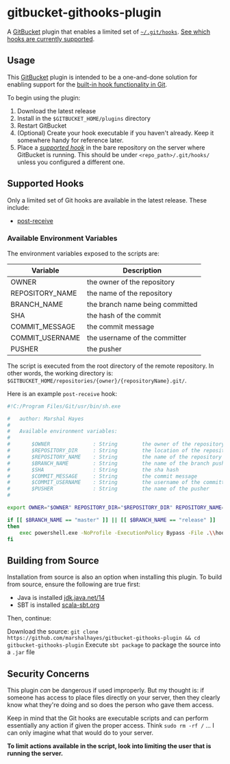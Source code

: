 # gitbucket-githooks-plugin

A [GitBucket](https://github.com/gitbucket/gitbucket) plugin that enables a limited set of [`~/.git/hooks`](https://git-scm.com/book/en/v2/Customizing-Git-Git-Hooks). [See which hooks are currently supported](#supported-hooks).

## Usage

This [GitBucket](https://github.com/gitbucket/gitbucket) plugin is intended to be a one-and-done solution for enabling support for the [built-in hook functionality in Git](https://git-scm.com/book/en/v2/Customizing-Git-Git-Hooks).

To begin using the plugin:

1. Download the latest release
2. Install in the `$GITBUCKET_HOME/plugins` directory
3. Restart GitBucket
4. (Optional) Create your hook executable if you haven't already. Keep it somewhere handy for reference later.
5. Place a *[supported hook](#supported-hooks)* in the bare repository on the server where GitBucket is running. This should be under `<repo_path>/.git/hooks/` unless you configured a different one.

<h2 id="supported-hooks">Supported Hooks</h2>

Only a limited set of Git hooks are available in the latest release. These include:

- [post-receive](https://git-scm.com/book/en/v2/Customizing-Git-Git-Hooks#_post_receive)

### Available Environment Variables

The environment variables exposed to the scripts are:

| Variable		| Description				|
| ------------- 	| ------------- 			|
| OWNER			| the owner of the repository		|
| REPOSITORY_NAME	| the name of the repository		|
| BRANCH_NAME		| the branch name being committed	|
| SHA			| the hash of the commit		|
| COMMIT_MESSAGE	| the commit message			|
| COMMIT_USERNAME	| the username of the committer		|
| PUSHER		| the pusher				|

The script is executed from the root directory of the remote repository. In other words, the working directory is: `$GITBUCKET_HOME/repositories/{owner}/{repositoryName}.git/`.

Here is an example `post-receive` hook:

```bash
#!C:/Program Files/Git/usr/bin/sh.exe

#   author: Marshal Hayes
#
#   Available environment variables:
#
#       $OWNER              : String        the owner of the repository
#       $REPOSITORY_DIR     : String        the location of the repository on the remote
#       $REPOSITORY_NAME    : String        the name of the repository
#       $BRANCH_NAME        : String        the name of the branch pushed to
#       $SHA                : String        the sha hash
#       $COMMIT_MESSAGE     : String        the commit message
#       $COMMIT_USERNAME    : String        the username of the committer
#       $PUSHER             : String        the name of the pusher
#

export OWNER="$OWNER" REPOSITORY_DIR="$REPOSITORY_DIR" REPOSITORY_NAME="$REPOSITORY_NAME" BRANCH_NAME="$BRANCH_NAME" SHA="$SHA" COMMIT_MESSAGE="$COMMIT_MESSAGE" COMMIT_USERNAME="$COMMIT_USERNAME" PUSHER="$PUSHER"

if [[ $BRANCH_NAME == "master" ]] || [[ $BRANCH_NAME == "release" ]]
then
    exec powershell.exe -NoProfile -ExecutionPolicy Bypass -File .\\hooks\\BUILD.ps1 >> .\\hooks\\output 2>&1
fi
```

## Building from Source

Installation from source is also an option when installing this plugin.
To build from source, ensure the following are true first:

- Java is installed [jdk.java.net/14](https://jdk.java.net/14/)
- SBT is installed [scala-sbt.org](https://www.scala-sbt.org/)

Then, continue:

Download the source: `git clone https://github.com/marshalhayes/gitbucket-githooks-plugin && cd gitbucket-githooks-plugin`
Execute `sbt package` to package the source into a `.jar` file

## Security Concerns

This plugin *can* be dangerous if used improperly. But my thought is: if someone has access to place files directly on your server, then they clearly know what they're doing and so does the person who gave them access.

Keep in mind that the Git hooks are executable scripts and can perform essentially any action if given the proper access. Think `sudo rm -rf /` ... I can only imagine what that would do to your server.

**To limit actions available in the script, look into limiting the user that is running the server.**
